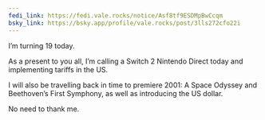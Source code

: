 ```yaml
---
fedi_link: https://fedi.vale.rocks/notice/Asf8tf9ESDMpBwCcqm
bsky_link: https://bsky.app/profile/vale.rocks/post/3lls272cfo22i
---
```


I’m turning 19 today.

As a present to you all, I’m calling a Switch 2 Nintendo Direct today and implementing tariffs in the US.

I will also be travelling back in time to premiere 2001: A Space Odyssey and Beethoven’s First Symphony, as well as introducing the US dollar.

No need to thank me.
